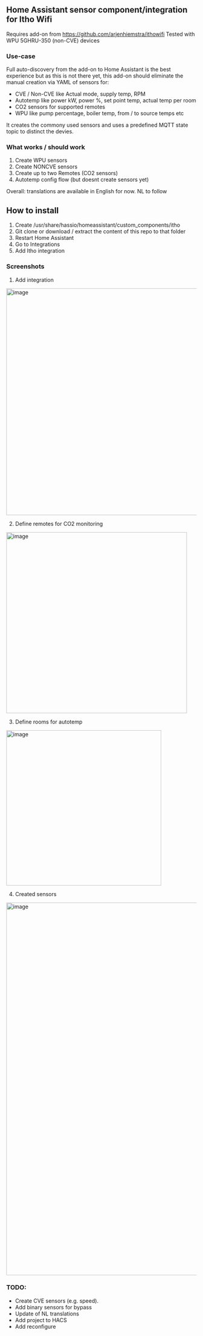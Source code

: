 ## Home Assistant sensor component/integration for Itho Wifi
Requires add-on from https://github.com/arjenhiemstra/ithowifi
Tested with WPU 5GHRU-350 (non-CVE) devices

### Use-case
Full auto-discovery from the add-on to Home Assistant is the best experience but as this is not there yet, this add-on should eliminate the manual creation via YAML of sensors for:
* CVE / Non-CVE like Actual mode, supply temp, RPM
* Autotemp like power kW, power %, set point temp, actual temp per room
* CO2 sensors for supported remotes
* WPU like pump percentage, boiler temp, from / to source temps etc

It creates the commony used sensors and uses a predefined MQTT state topic to distinct the devies. 

### What works / should work
1. Create WPU sensors
2. Create NONCVE sensors
3. Create up to two Remotes (CO2 sensors)
4. Autotemp config flow (but doesnt create sensors yet)

Overall: translations are available in English for now. NL to follow

## How to install
1. Create /usr/share/hassio/homeassistant/custom_components/itho
2. Git clone or download / extract the content of this repo to that folder
3. Restart Home Assistant
4. Go to Integrations
5. Add Itho integration

### Screenshots
1. Add integration
<img width="599" alt="image" src="https://github.com/jasperslits/haithowifi/assets/30024136/8c2a7d99-a770-44de-bb9c-52bdd9b0740f">

2. Define remotes for CO2 monitoring
<img width="478" alt="image" src="https://github.com/jasperslits/haithowifi/assets/30024136/cc075268-0b94-42e9-9789-1bb0c4d28069">

3. Define rooms for autotemp
<img width="410" alt="image" src="https://github.com/jasperslits/haithowifi/assets/30024136/73d8c25d-5364-4b59-af09-8e74c83d0468">

4. Created sensors
<img width="984" alt="image" src="https://github.com/jasperslits/haithowifi/assets/30024136/652e97ad-d9f0-43a3-991b-840af8935356">

### TODO:
* Create CVE sensors (e.g. speed).
* Add binary sensors for bypass
* Update of NL translations
* Add project to HACS
* Add reconfigure












